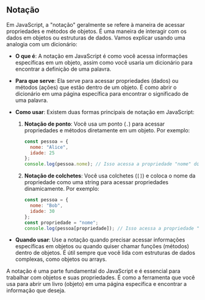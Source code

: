 ## Notação

Em JavaScript, a "notação" geralmente se refere à maneira de acessar propriedades e métodos de objetos. É uma maneira de interagir com os dados em objetos ou estruturas de dados. Vamos explicar usando uma analogia com um dicionário:

- **O que é**: A notação em JavaScript é como você acessa informações específicas em um objeto, assim como você usaria um dicionário para encontrar a definição de uma palavra.
  
- **Para que serve**: Ela serve para acessar propriedades (dados) ou métodos (ações) que estão dentro de um objeto. É como abrir o dicionário em uma página específica para encontrar o significado de uma palavra.
  
- **Como usar**: Existem duas formas principais de notação em JavaScript:
  
  1. **Notação de ponto**: Você usa um ponto (`.`) para acessar propriedades e métodos diretamente em um objeto. Por exemplo:
     
      ```javascript
      const pessoa = {
        nome: "Alice",
        idade: 25
      };
      console.log(pessoa.nome); // Isso acessa a propriedade "nome" do objeto pessoa.
      ```
  
  2. **Notação de colchetes**: Você usa colchetes (`[]`) e coloca o nome da propriedade como uma string para acessar propriedades dinamicamente. Por exemplo:
  
      ```javascript
      const pessoa = {
        nome: "Bob",
        idade: 30
      };
      const propriedade = "nome";
      console.log(pessoa[propriedade]); // Isso acessa a propriedade "nome" usando notação de colchetes.
      ```

- **Quando usar**: Use a notação quando precisar acessar informações específicas em objetos ou quando quiser chamar funções (métodos) dentro de objetos. É útil sempre que você lida com estruturas de dados complexas, como objetos ou arrays.

A notação é uma parte fundamental do JavaScript e é essencial para trabalhar com objetos e suas propriedades. É como a ferramenta que você usa para abrir um livro (objeto) em uma página específica e encontrar a informação que deseja.
